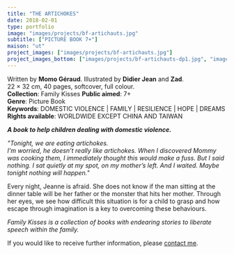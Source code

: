```yaml
---
title: "THE ARTICHOKES"
date: 2018-02-01
type: portfolio
image: "images/projects/bf-artichauts.jpg"
subtitle: ["PICTURE BOOK 7+"]
maison: "ut"
project_images: ["images/projects/bf-artichauts.jpg"]
project_images_bottom: ["images/projects/bf-artichauts-dp1.jpg", "images/projects/bf-artichauts-dp2.jpg", "images/projects/bf-artichauts-dp3.jpg"]
---
```


Written by **Momo Géraud**.
Illustrated by **Didier Jean** and **Zad**.   
22 × 32 cm, 40 pages, softcover, full colour.  
**Collection**: Family Kisses 
**Public aimed**: 7+   
**Genre**: Picture Book      
**Keywords**: DOMESTIC VIOLENCE | FAMILY | RESILIENCE | HOPE | DREAMS        
**Rights available**: WORLDWIDE EXCEPT CHINA AND TAIWAN       


***A book to help children dealing with domestic violence.***


*"Tonight, we are eating artichokes.*   
*I’m worried, he doesn’t really like artichokes.*
*When I discovered Mommy was cooking them,* 
*I immediately thought this would make a fuss.*
*But I said nothing.*
*I sat quietly at my spot, on my mother’s left.*
*And I waited.*
*Maybe tonight nothing will happen."*   

Every night, Jeanne is afraid. She does not know if the man sitting at the dinner table
will be her father or the monster that hits her mother. Through her eyes, we see how
difficult this situation is for a child to grasp and how escape through imagination is a key
to overcoming these behaviours.    
        



*Family Kisses is a collection of books with endearing stories to liberate speech within the family.*





If you would like to receive further information, please [contact me](mailto:melanie.guillaumin.edition@gmail.com).


